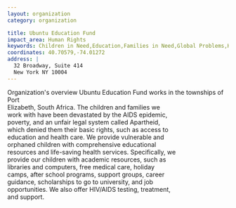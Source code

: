 ```yaml
---
layout: organization
category: organization

title: Ubuntu Education Fund
impact_area: Human Rights
keywords: Children in Need,Education,Families in Need,Global Problems,Health and Wellness
coordinates: 40.70579,-74.01272
address: |
  32 Broadway, Suite 414
  New York NY 10004
---
```

Organization's overview
Ubuntu Education Fund works in the townships of Port  
Elizabeth, South Africa. The children and families we  
work with have been devastated by the AIDS epidemic,  
poverty, and an unfair legal system called Apartheid,  
which denied them their basic rights, such as access to  
education and health care.  We provide vulnerable and  
orphaned children with comprehensive educational  
resources and life-saving health services. Specifically, we  
provide our children with academic resources, such as  
libraries and computers, free medical care, holiday  
camps, after school programs, support groups, career  
guidance, scholarships to go to university, and job  
opportunities. We also offer HIV/AIDS testing, treatment,  
and support.